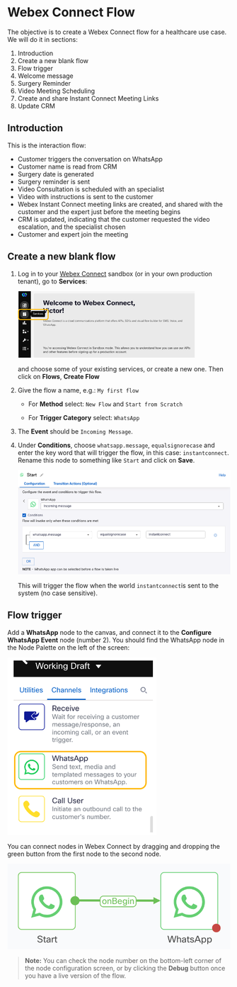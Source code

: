 # Webex Connect Flow

The objective is to create a Webex Connect flow for a healthcare use case. We will do it in sections:

1. Introduction
2. Create a new blank flow
3. Flow trigger
4. Welcome message
5. Surgery Reminder
6. Video Meeting Scheduling
7. Create and share Instant Connect Meeting Links
8. Update CRM

## Introduction

This is the interaction flow:

* Customer triggers the conversation on WhatsApp
* Customer name is read from CRM
* Surgery date is generated
* Surgery reminder is sent
* Video Consultation is scheduled with an specialist
* Video with instructions is sent to the customer
* Webex Instant Connect meeting links are created, and shared with the customer and the expert just before the meeting begins
* CRM is updated, indicating that the customer requested the video escalation, and the specialist chosen
* Customer and expert join the meeting

## Create a new blank flow

1. Log in to your [Webex Connect](https://sandbox.us.webexconnect.io/) sandbox (or in your own production tenant), go to **Services**:

   <img src="images/services.png" width="400">

   and choose some of your existing services, or create a new one. Then click on **Flows**, **Create Flow**

2. Give the flow a name, e.g.: `My first flow`

   - For **Method** select: `New Flow` and `Start from Scratch`

   - For **Trigger Category** select: `WhatsApp`

3. The **Event** should be `Incoming Message`.

4. Under **Conditions**, choose `whatsapp.message`, `equalsignorecase` and enter the key word that will trigger the flow, in this case: `instantconnect`. Rename this node to something like `Start` and click on **Save**.

   ![Event](images/event.png)

   This will trigger the flow when the world `instantconnect`is sent to the system (no case sensitive).

## Flow trigger

Add a **WhatsApp** node to the canvas, and connect it to the **Configure WhatsApp Event** node (number 2). You should find the WhatsApp node in the Node Palette on the left of the screen:

   ![alt text](images/palette.png)

   You can connect nodes in Webex Connect by dragging and dropping the green button from the first node to the second node.

   ![Connecting nodes](images/connect-nodes.png)

   > **Note:** You can check the node number on the bottom-left corner of the node configuration screen, or by clicking the **Debug** button once you have a live version of the flow.
